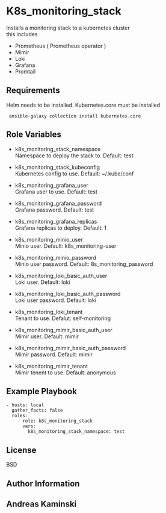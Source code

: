 K8s_monitoring_stack
====================

Installs a monitoring stack to a kubernetes cluster  
this includes  
* Prometheus ( Prometheus operator )
* Mimir
* Loki
* Grafana
* Promtail

Requirements
------------

Helm needs to be installed.
Kubernetes.core must be installed
```
 ansible-galaxy collection install kubernetes.core
```

Role Variables
--------------

- k8s_monitoring_stack_namespace  
  Namespace to deploy the stack to. Default: test  

- k8s_monitoring_stack_kubeconfig  
  Kubernetes config to use. Default: ~/.kube/conf

- k8s_monitoring_grafana_user  
  Grafana user to use. Default: test

- k8s_monitoring_grafana_password  
  Grafana password. Default: test

- k8s_monitoring_grafana_replicas  
  Grafana replicas to deploy. Default: 1

- k8s_monitoring_minio_user  
  Minio user. Default: k8s_monitoring-user

- k8s_monitoring_minio_password  
  Minio user password. Default: 8s_monitoring_password
  
- k8s_monitoring_loki_basic_auth_user  
  Loki user. Default: loki

- k8s_monitoring_loki_basic_auth_password  
  Loki user password. Default: loki

- k8s_monitoring_loki_tenant  
  Tenant to use. Defalut: self-monitoring

- k8s_monitoring_mimir_basic_auth_user  
  Mimir user. Default: mimir

- k8s_monitoring_mimir_basic_auth_password  
  Mimir password. Default: mimir

- k8s_monitoring_mimir_tenant  
  Mimir tenent to use. Default: anonymous


Example Playbook
----------------

    - hosts: local
      gather_facts: false
      roles:
        - role: k8s_monitoring_stack
          vars:
            k8s_monitoring_stack_namespace: test

License
-------

BSD

Author Information
------------------

Andreas Kaminski
---
